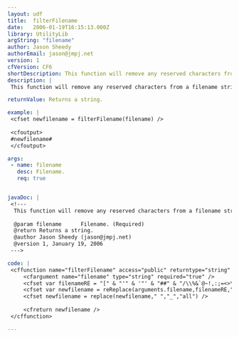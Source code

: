 ```yaml
---
layout: udf
title:  filterFilename
date:   2006-01-19T16:15:13.000Z
library: UtilityLib
argString: "filename"
author: Jason Sheedy
authorEmail: jason@jmpj.net
version: 1
cfVersion: CF6
shortDescription: This function will remove any reserved characters from a filename string and replace any spaces with underscores.
description: |
 This function will remove any reserved characters from a filename string and replace any spaces with underscores.

returnValue: Returns a string.

example: |
 <cfset newfilename = filterFilename(filename) />
 
 <cfoutput>
 #newfilename#
 </cfoutput>

args:
 - name: filename
   desc: Filename.
   req: true


javaDoc: |
 <!---
  This function will remove any reserved characters from a filename string and replace any spaces with underscores.
  
  @param filename      Filename. (Required)
  @return Returns a string. 
  @author Jason Sheedy (jason@jmpj.net) 
  @version 1, January 19, 2006 
 --->

code: |
 <cffunction name="filterFilename" access="public" returntype="string" output="false" hint="I remove any special characters from a filename and replace any spaces with underscores.">
     <cfargument name="filename" type="string" required="true" />
     <cfset var filenameRE = "[" & "'" & '"' & "##" & "/\\%&`@~!,:;=<>\+\*\?\[\]\^\$\(\)\{\}\|]" />
     <cfset var newfilename = reReplace(arguments.filename,filenameRE,"","all") />
     <cfset newfilename = replace(newfilename," ","_","all") />
     
     <cfreturn newfilename /> 
 </cffunction>

---
```


